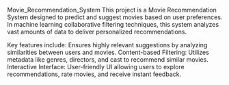 Movie_Recommendation_System
This project is a Movie Recommendation System designed to predict and suggest movies based on user preferences. In machine learning collaborative filtering techniques, this system analyzes vast amounts of data to deliver personalized recommendations.

Key features include:
Ensures highly relevant suggestions by analyzing similarities between users and movies.
Content-based Filtering: Utilizes metadata like genres, directors, and cast to recommend similar movies.
Interactive Interface: User-friendly UI allowing users to explore recommendations, rate movies, and receive instant feedback.
